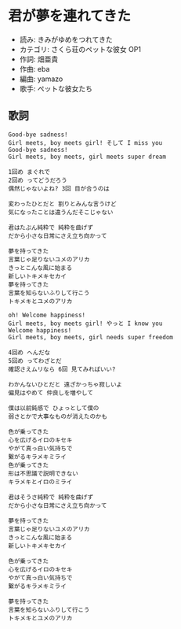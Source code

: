 君が夢を連れてきた
===================

- 読み: きみがゆめをつれてきた
- カテゴリ: さくら荘のペットな彼女 OP1
- 作詞: 畑亜貴
- 作曲: eba
- 編曲: yamazo
- 歌手: ペットな彼女たち


歌詞
-----

    Good-bye sadness!
    Girl meets, boy meets girl! そして I miss you
    Good-bye sadness!
    Girl meets, boy meets, girl meets super dream

    1回め まぐれで
    2回め ってどうだろう
    偶然じゃないよね? 3回 目が合うのは

    変わったひとだと 割りとみんな言うけど
    気になったことは違うんだそこじゃない

    君はたぶん純粋で 純粋を曲げず
    だから小さな日常にさえ立ち向かって

    夢を持ってきた
    言葉じゃ足りないユメのアリカ
    きっとこんな風に始まる
    新しいトキメキセカイ
    夢を持ってきた
    言葉を知らないふりして行こう
    トキメキとユメのアリカ

    oh! Welcome happiness!
    Girl meets, boy meets girl! やっと I know you
    Welcome happiness!
    Girl meets, boy meets, girl needs super freedom

    4回め へんだな
    5回め ってわざとだ
    確認さえムリなら 6回 見てみればいい?

    わかんないひとだと 遠ざかっちゃ寂しいよ
    偏見はやめて 仲良しを増やして

    僕は以前鈍感で ひょっとして僕の
    弱さとかで大事なものが消えたのかも

    色が乗ってきた
    心を広げるイロのキセキ
    やがて真っ白い気持ちで
    繋がるキラメキミライ
    色が乗ってきた
    形は不思議で説明できない
    キラメキとイロのミライ

    君はそうさ純粋で 純粋を曲げず
    だから小さな日常にさえ立ち向かって

    夢を持ってきた
    言葉じゃ足りないユメのアリカ
    きっとこんな風に始まる
    新しいトキメキセカイ

    色が乗ってきた
    心を広げるイロのキセキ
    やがて真っ白い気持ちで
    繋がるキラメキミライ

    夢を持ってきた
    言葉を知らないふりして行こう
    トキメキとユメのアリカ

